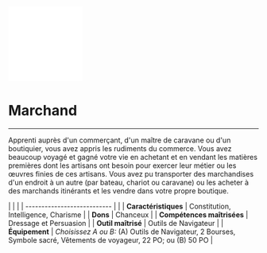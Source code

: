 <div class="icon-container">
  <img src="_media/historiques/marchand.png" alt="Marchand" class="icon-title" data-no-zoom />

# Marchand <!-- {docsify-ignore} -->

</div>

---

<div class="texte-intro">
  <p>Apprenti auprès d'un commerçant, d'un maître de caravane ou d'un boutiquier, vous avez appris les rudiments du commerce. Vous avez beaucoup voyagé et gagné votre vie en achetant et en vendant les matières premières dont les artisans ont besoin pour exercer leur métier ou les œuvres finies de ces artisans. Vous avez pu transporter des marchandises d'un endroit à un autre (par bateau, chariot ou caravane) ou les acheter à des marchands itinérants et les vendre dans votre propre boutique.</p>
</div>

| | |
| --------------------------- | |
| **Caractéristiques** | Constitution, Intelligence, Charisme |
| **Dons** | Chanceux |
| **Compétences maîtrisées** | Dressage et Persuasion |
| **Outil maîtrisé** | Outils de Navigateur |
| **Équipement** | *Choisissez A ou B:* (A) Outils de Navigateur, 2 Bourses, Symbole sacré, Vêtements de voyageur, 22 PO; ou (B) 50 PO |